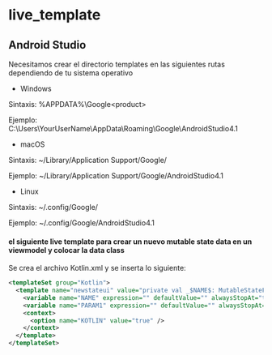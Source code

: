 # live_template

## Android Studio

Necesitamos crear el directorio templates en las siguientes rutas dependiendo de tu sistema operativo

- Windows

Sintaxis: %APPDATA%\Google\<product><version>

Ejemplo: C:\Users\YourUserName\AppData\Roaming\Google\AndroidStudio4.1

- macOS

Sintaxis: ~/Library/Application Support/Google/<product><version>

Ejemplo: ~/Library/Application Support/Google/AndroidStudio4.1

- Linux

Sintaxis: ~/.config/Google/<product><version>

Ejemplo: ~/.config/Google/AndroidStudio4.1

#### el siguiente live template para crear un nuevo mutable state data en un viewmodel y colocar la data class
Se crea el archivo Kotlin.xml y se inserta lo siguiente:

```xml
<templateSet group="Kotlin">
  <template name="newstateui" value="private val _$NAME$: MutableStateFlow&lt;$PARAM1$&gt; = MutableStateFlow(&#10;    $PARAM1$()&#10;)&#10;val $NAME$: StateFlow&lt;$PARAM1$&gt; = _$NAME$.asStateFlow()" description="Make State Flow" toReformat="true" toShortenFQNames="true">
    <variable name="NAME" expression="" defaultValue="" alwaysStopAt="true" />
    <variable name="PARAM1" expression="" defaultValue="" alwaysStopAt="true" />
    <context>
      <option name="KOTLIN" value="true" />
    </context>
  </template>
</templateSet>
```
